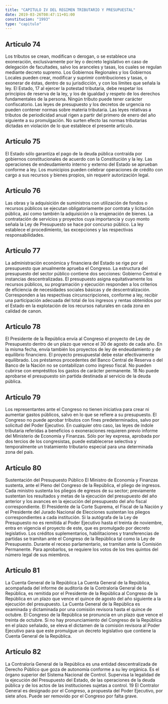 ```yaml
---
title: "CAPITULO IV DEL REGIMEN TRIBUTARIO Y PRESUPUESTAL"
date: 2019-03-26T08:47:11+01:00
constitucion: "1993"
type: "capitulo"
---
```


## Artículo 74

Los tributos se crean, modifican o derogan, o se establece una exoneración, exclusivamente por ley o decreto legislativo en caso de delegación de facultades, salvo los aranceles y tasas, los cuales se regulan mediante decreto supremo. Los Gobiernos Regionales y los Gobiernos Locales pueden crear, modificar y suprimir contribuciones y tasas, o exonerar de éstas, dentro de su jurisdicción, y con los límites que señala la ley. El Estado, 17 al ejercer la potestad tributaria, debe respetar los principios de reserva de la ley, y los de igualdad y respeto de los derechos fundamentales de la persona. Ningún tributo puede tener carácter confiscatorio. Las leyes de presupuesto y los decretos de urgencia no pueden contener normas sobre materia tributaria. Las leyes relativas a tributos de periodicidad anual rigen a partir del primero de enero del año siguiente a su promulgación. No surten efecto las normas tributarias dictadas en violación de lo que establece el presente artículo. 

## Artículo 75

El Estado sólo garantiza el pago de la deuda pública contraída por gobiernos constitucionales de acuerdo con la Constitución y la ley. Las operaciones de endeudamiento interno y externo del Estado se aprueban conforme a ley. Los municipios pueden celebrar operaciones de crédito con cargo a sus recursos y bienes propios, sin requerir autorización legal. 

## Artículo 76

Las obras y la adquisición de suministros con utilización de fondos o recursos públicos se ejecutan obligatoriamente por contrata y licitación pública, así como también la adquisición o la enajenación de bienes. La contratación de servicios y proyectos cuya importancia y cuyo monto señala la Ley de Presupuesto se hace por concurso público. La ley establece el procedimiento, las excepciones y las respectivas responsabilidades. 

## Artículo 77

La administración económica y financiera del Estado se rige por el presupuesto que anualmente aprueba el Congreso. La estructura del presupuesto del sector público contiene dos secciones: Gobierno Central e instancias descentralizadas. El presupuesto asigna equitativamente los recursos públicos, su programación y ejecución responden a los criterios de eficiencia de necesidades sociales básicas y de descentralización. Corresponden a las respectivas circunscripciones, conforme a ley, recibir una participación adecuada del total de los ingresos y rentas obtenidos por el Estado en la explotación de los recursos naturales en cada zona en calidad de canon. 

## Artículo 78

El Presidente de la República envía al Congreso el proyecto de Ley de Presupuesto dentro de un plazo que vence el 30 de agosto de cada año. En la misma fecha, envía también los proyectos de ley de endeudamiento y de equilibrio financiero. El proyecto presupuestal debe estar efectivamente equilibrado. Los préstamos procedentes del Banco Central de Reserva o del Banco de la Nación no se contabilizan como ingreso fiscal. No pueden cubrirse con empréstitos los gastos de carácter permanente. 18 No puede aprobarse el presupuesto sin partida destinada al servicio de la deuda pública. 

## Artículo 79

Los representantes ante el Congreso no tienen iniciativa para crear ni aumentar gastos públicos, salvo en lo que se refiere a su presupuesto. El Congreso no puede aprobar tributos con fines predeterminados, salvo por solicitud del Poder Ejecutivo. En cualquier otro caso, las leyes de índole tributaria referidas a beneficios o exoneraciones requieren previo informe del Ministerio de Economía y Finanzas. Sólo por ley expresa, aprobada por dos tercios de los congresistas, puede establecerse selectiva y temporalmente un tratamiento tributario especial para una determinada zona del país. 

## Artículo 80

Sustentación del Presupuesto Público El Ministro de Economía y Finanzas sustenta, ante el Pleno del Congreso de la República, el pliego de ingresos. Cada ministro sustenta los pliegos de egresos de su sector; previamente sustentan los resultados y metas de la ejecución del presupuesto del año anterior y los avances en la ejecución del presupuesto del año fiscal correspondiente. El Presidente de la Corte Suprema, el Fiscal de la Nación y el Presidente del Jurado Nacional de Elecciones sustentan los pliegos correspondientes a cada institución. Si la autógrafa de la Ley de Presupuesto no es remitida al Poder Ejecutivo hasta el treinta de noviembre, entra en vigencia el proyecto de este, que es promulgado por decreto legislativo. Los créditos suplementarios, habilitaciones y transferencias de partidas se tramitan ante el Congreso de la República tal como la Ley de Presupuesto. Durante el receso parlamentario, se tramitan ante la Comisión Permanente. Para aprobarlos, se requiere los votos de los tres quintos del número legal de sus miembros. 

## Artículo 81

La Cuenta General de la República La Cuenta General de la República, acompañada del informe de auditoría de la Contraloría General de la República, es remitida por el Presidente de la República al Congreso de la República en un plazo que vence el quince de agosto del año siguiente a la ejecución del presupuesto. La Cuenta General de la República es examinada y dictaminada por una comisión revisora hasta el quince de octubre. El Congreso de la República se pronuncia en un plazo que vence el treinta de octubre. Si no hay pronunciamiento del Congreso de la República en el plazo señalado, se eleva el dictamen de la comisión revisora al Poder Ejecutivo para que este promulgue un decreto legislativo que contiene la Cuenta General de la República. 

## Artículo 82

La Contraloría General de la República es una entidad descentralizada de Derecho Público que goza de autonomía conforme a su ley orgánica. Es el órgano superior del Sistema Nacional de Control. Supervisa la legalidad de la ejecución del Presupuesto del Estado, de las operaciones de la deuda pública y de los actos de las instituciones sujetas a control. 19 El Contralor General es designado por el Congreso, a propuesta del Poder Ejecutivo, por siete años. Puede ser removido por el Congreso por falta grave.  

